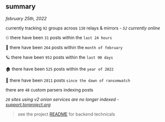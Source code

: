 
## summary
_february 25th, 2022_

currently tracking `92` groups across `130` relays & mirrors - _`52` currently online_

⏲ there have been `31` posts within the `last 24 hours`

🦈 there have been `264` posts within the `month of february`

🪐 there have been `952` posts within the `last 90 days`

🏚 there have been `525` posts within the `year of 2022`

🦕 there have been `2811` posts `since the dawn of ransomwatch`

there are `48` custom parsers indexing posts

_`20` sites using v2 onion services are no longer indexed - [support.torproject.org](https://support.torproject.org/onionservices/v2-deprecation/)_

> see the project [README](https://github.com/thetanz/ransomwatch#ransomwatch--) for backend technicals
